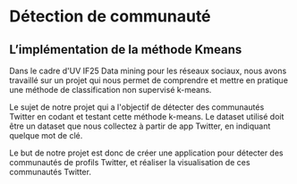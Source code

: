 <h1>Détection de communauté</h1>
<h2>L’implémentation de la méthode Kmeans</h2>

Dans le cadre d'UV IF25 Data mining pour les réseaux sociaux, nous avons
travaillé sur un projet qui nous permet de comprendre et mettre en pratique une
méthode de classification non supervisé k-means.<br>

Le sujet de notre projet qui a l'objectif de détecter des communautés Twitter
en codant et testant cette méthode k-means. Le dataset utilisé doit être un dataset
que nous collectez à partir de app Twitter, en indiquant quelque mot de clé.<br>

Le but de notre projet est donc de créer une application pour détecter des
communautés de profils Twitter, et réaliser la visualisation de ces communautés
Twitter.<br>


